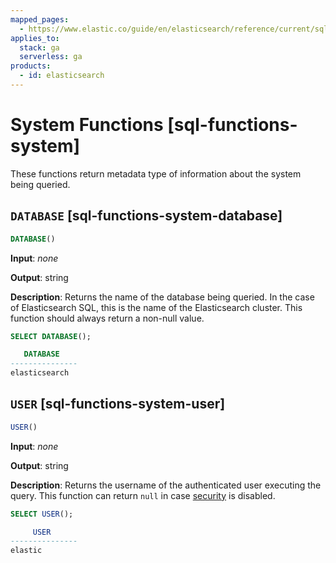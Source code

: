 ```yaml
---
mapped_pages:
  - https://www.elastic.co/guide/en/elasticsearch/reference/current/sql-functions-system.html
applies_to:
  stack: ga
  serverless: ga
products:
  - id: elasticsearch
---
```


# System Functions [sql-functions-system]

These functions return metadata type of information about the system being queried.

## `DATABASE` [sql-functions-system-database]

```sql
DATABASE()
```

**Input**: *none*

**Output**: string

**Description**: Returns the name of the database being queried. In the case of Elasticsearch SQL, this is the name of the Elasticsearch cluster. This function should always return a non-null value.

```sql
SELECT DATABASE();

   DATABASE
---------------
elasticsearch
```


## `USER` [sql-functions-system-user]

```sql
USER()
```

**Input**: *none*

**Output**: string

**Description**: Returns the username of the authenticated user executing the query. This function can return `null` in case [security](../../../deploy-manage/deploy/self-managed/installing-elasticsearch.md) is disabled.

```sql
SELECT USER();

     USER
---------------
elastic
```


